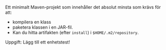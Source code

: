 Ett minimalt Maven-projekt som innehåller det absolut minsta som krävs för att:

+ kompilera en klass
+ paketera klassen i en JAR-fil.
+ Kan du hitta artifakten (efter `install`) i `$HOME/.m2/repository`.

Uppgift: Lägg till ett enhetstest!

